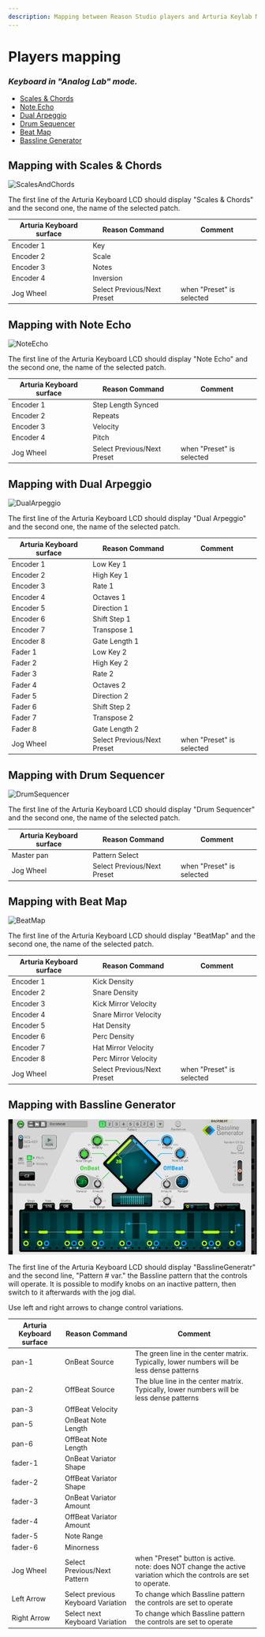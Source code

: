 ```yaml
---
description: Mapping between Reason Studio players and Arturia Keylab MKII
---
```

# Players mapping

### _Keyboard in "Analog Lab" mode._

* [Scales & Chords](#mapping-with-scales--chords)
* [Note Echo](#mapping-with-note-echo)
* [Dual Arpeggio](#mapping-with-dual-arpeggio)
* [Drum Sequencer](#mapping-with-drum-sequencer)
* [Beat Map](#mapping-with-beat-map)
* [Bassline Generator](#mapping-with-bassline-generator)

## Mapping with Scales & Chords

![ScalesAndChords](./images/ScalesAndChords.png)

The first line of the Arturia Keyboard LCD should display "Scales & Chords" and the second one, the name of the selected patch.

| Arturia Keyboard surface | Reason Command | Comment |
| -------------------------- | -------------- | ----------------------- |
| Encoder 1 | Key |  |
| Encoder 2 | Scale |  |
| Encoder 3 | Notes |  |
| Encoder 4 | Inversion |  |
| Jog Wheel | Select Previous/Next Preset | when "Preset" is selected |

## Mapping with Note Echo

![NoteEcho](./images/NoteEcho.png)

The first line of the Arturia Keyboard LCD should display "Note Echo" and the second one, the name of the selected patch.

| Arturia Keyboard surface | Reason Command | Comment |
| -------------------------- | -------------- | ----------------------- |
| Encoder 1 | Step Length Synced |  |
| Encoder 2 | Repeats |  |
| Encoder 3 | Velocity |  |
| Encoder 4 | Pitch |  |
| Jog Wheel | Select Previous/Next Preset | when "Preset" is selected |

## Mapping with Dual Arpeggio

![DualArpeggio](./images/DualArpeggio.png)

The first line of the Arturia Keyboard LCD should display "Dual Arpeggio" and the second one, the name of the selected patch.

| Arturia Keyboard surface | Reason Command | Comment |
| -------------------------- | -------------- | ----------------------- |
| Encoder 1 | Low Key 1 |  |
| Encoder 2 | High Key 1 |  |
| Encoder 3 | Rate 1 |  |
| Encoder 4 | Octaves 1 |  |
| Encoder 5 | Direction 1 |  |
| Encoder 6 | Shift Step 1 |  |
| Encoder 7 | Transpose 1 |  |
| Encoder 8 | Gate Length 1 |  |
| Fader 1 | Low Key 2 |  |
| Fader 2 | High Key 2 |  |
| Fader 3 | Rate 2 |  |
| Fader 4 | Octaves 2 |  |
| Fader 5 | Direction 2 |  |
| Fader 6 | Shift Step 2 |  |
| Fader 7 | Transpose 2 |  |
| Fader 8 | Gate Length 2 |  |
| Jog Wheel | Select Previous/Next Preset | when "Preset" is selected |

## Mapping with Drum Sequencer

![DrumSequencer](./images/DrumSequencer.jpg)

The first line of the Arturia Keyboard LCD should display "Drum Sequencer" and the second one, the name of the selected patch.

| Arturia Keyboard surface | Reason Command | Comment |
| -------------------------- | -------------- | ----------------------- |
| Master pan | Pattern Select |  |
| Jog Wheel | Select Previous/Next Preset | when "Preset" is selected |

## Mapping with Beat Map

![BeatMap](./images/BeatMap.png)

The first line of the Arturia Keyboard LCD should display "BeatMap" and the second one, the name of the selected patch.

| Arturia Keyboard surface | Reason Command | Comment |
| -------------------------- | -------------- | ----------------------- |
| Encoder 1 | Kick Density |  |
| Encoder 2 | Snare Density |  |
| Encoder 3 | Kick Mirror Velocity |  |
| Encoder 4 | Snare Mirror Velocity |  |
| Encoder 5 | Hat Density |  |
| Encoder 6 | Perc Density |  |
| Encoder 7 | Hat Mirror Velocity |  |
| Encoder 8 | Perc Mirror Velocity |  |
| Jog Wheel | Select Previous/Next Preset | when "Preset" is selected |

## Mapping with Bassline Generator

![Bassline Generator](./images/basslinegenerator.png)

The first line of the Arturia Keyboard LCD should display "BasslineGeneratr" and the second line, "Pattern # var." the Bassline pattern that the controls will operate. It is possible to modify knobs on an inactive pattern, then switch to it afterwards with the jog dial.

Use left and right arrows to change control variations.

| Arturia Keyboard surface | Reason Command | Comment |
| -------------------------- | -------------- | ----------------------- |
|pan-1|OnBeat Source|The green line in the center matrix. Typically, lower numbers will be less dense patterns|
|pan-2|OffBeat Source|The blue line in the center matrix. Typically, lower numbers will be less dense patterns
|pan-3|OffBeat Velocity|
|pan-5|OnBeat Note Length|
|pan-6|OffBeat Note Length|
|fader-1|OnBeat Variator Shape|
|fader-2|OffBeat Variator Shape|
|fader-3|OnBeat Variator Amount|
|fader-4|OffBeat Variator Amount|
|fader-5|Note Range|
|fader-6|Minorness|
| Jog Wheel | Select Previous/Next Pattern | when "Preset" button is active. note: does NOT change the active variation which the controls are set to operate.|
| Left Arrow | Select previous Keyboard Variation | To change which Bassline pattern the controls are set to operate |
| Right Arrow | Select next Keyboard Variation | To change which Bassline pattern the controls are set to operate |
